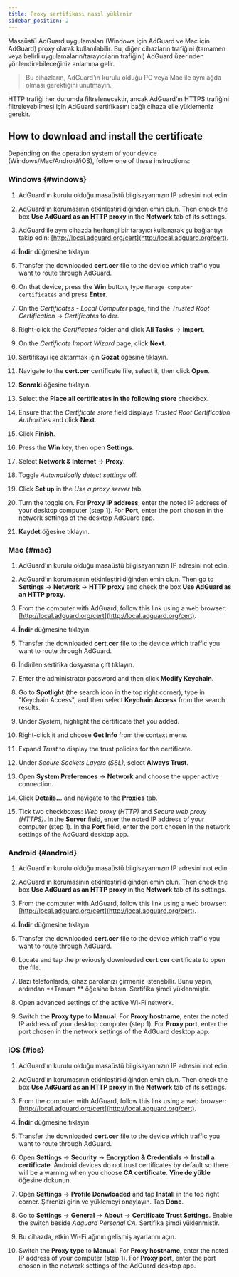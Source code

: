```yaml
---
title: Proxy sertifikası nasıl yüklenir
sidebar_position: 2
---
```


Masaüstü AdGuard uygulamaları (Windows için AdGuard ve Mac için AdGuard) proxy olarak kullanılabilir. Bu, diğer cihazların trafiğini (tamamen veya belirli uygulamaların/tarayıcıların trafiğini) AdGuard üzerinden yönlendirebileceğiniz anlamına gelir.

> Bu cihazların, AdGuard'ın kurulu olduğu PC veya Mac ile aynı ağda olması gerektiğini unutmayın.

HTTP trafiği her durumda filtrelenecektir, ancak AdGuard'ın HTTPS trafiğini filtreleyebilmesi için AdGuard sertifikasını bağlı cihaza elle yüklemeniz gerekir.

## How to download and install the certificate

Depending on the operation system of your device (Windows/Mac/Android/iOS), follow one of these instructions:

### Windows {#windows}

1. AdGuard'ın kurulu olduğu masaüstü bilgisayarınızın IP adresini not edin.

2. AdGuard'ın korumasının etkinleştirildiğinden emin olun. Then check the box **Use AdGuard as an HTTP proxy** in the **Network** tab of its settings.

3. AdGuard ile aynı cihazda herhangi bir tarayıcı kullanarak şu bağlantıyı takip edin: [http://local.adguard.org/cert](http://local.adguard.org/cert).

4. **İndir** düğmesine tıklayın.

5. Transfer the downloaded **cert.cer** file to the device which traffic you want to route through AdGuard.

6. On that device, press the **Win** button, type `Manage computer certificates` and press **Enter**.

7. On the *Certificates - Local Computer* page, find the *Trusted Root Certification* → *Certificates* folder.

8. Right-click the *Certificates* folder and click **All Tasks** → **Import**.

9. On the *Certificate Import Wizard* page, click **Next**.

10. Sertifikayı içe aktarmak için **Gözat** öğesine tıklayın.

11. Navigate to the **cert.cer** certificate file, select it, then click **Open**.

12. **Sonraki** öğesine tıklayın.

13. Select the **Place all certificates in the following store** checkbox.

14. Ensure that the *Certificate store* field displays *Trusted Root Certification Authorities* and click **Next**.

15. Click **Finish**.

16. Press the **Win** key, then open **Settings**.

17. Select **Network & Internet** → **Proxy**.

18. Toggle *Automatically detect settings* off.

19. Click **Set up** in the *Use a proxy server* tab.

20. Turn the toggle on. For **Proxy IP address**, enter the noted IP address of your desktop computer (step 1). For **Port**, enter the port chosen in the network settings of the desktop AdGuard app.

21. **Kaydet** öğesine tıklayın.

### Mac {#mac}

1. AdGuard'ın kurulu olduğu masaüstü bilgisayarınızın IP adresini not edin.

2. AdGuard'ın korumasının etkinleştirildiğinden emin olun. Then go to **Settings** → **Network** → **HTTP proxy** and check the box **Use AdGuard as an HTTP proxy**.

3. From the computer with AdGuard, follow this link using a web browser: [http://local.adguard.org/cert](http://local.adguard.org/cert).

4. **İndir** düğmesine tıklayın.

5. Transfer the downloaded **cert.cer** file to the device which traffic you want to route through AdGuard.

6. İndirilen sertifika dosyasına çift tıklayın.

7. Enter the administrator password and then click **Modify Keychain**.

8. Go to **Spotlight** (the search icon in the top right corner), type in "Keychain Access", and then select **Keychain Access** from the search results.

9. Under *System*, highlight the certificate that you added.

10. Right-click it and choose **Get Info** from the context menu.

11. Expand *Trust* to display the trust policies for the certificate.

12. Under *Secure Sockets Layers (SSL)*, select **Always Trust**.

13. Open **System Preferences** → **Network** and choose the upper active connection.

14. Click **Details...** and navigate to the **Proxies** tab.

15. Tick two checkboxes: *Web proxy (HTTP)* and *Secure web proxy (HTTPS)*. In the **Server** field, enter the noted IP address of your computer (step 1). In the **Port** field, enter the port chosen in the network settings of the AdGuard desktop app.

### Android {#android}

1. AdGuard'ın kurulu olduğu masaüstü bilgisayarınızın IP adresini not edin.

2. AdGuard'ın korumasının etkinleştirildiğinden emin olun. Then check the box **Use AdGuard as an HTTP proxy** in the **Network** tab of its settings.

3. From the computer with AdGuard, follow this link using a web browser: [http://local.adguard.org/cert](http://local.adguard.org/cert).

4. **İndir** düğmesine tıklayın.

5. Transfer the downloaded **cert.cer** file to the device which traffic you want to route through AdGuard.

6. Locate and tap the previously downloaded **cert.cer** certificate to open the file.

7. Bazı telefonlarda, cihaz parolanızı girmeniz istenebilir. Bunu yapın, ardından **Tamam ** öğesine basın. Sertifika şimdi yüklenmiştir.

8. Open advanced settings of the active Wi-Fi network.

9. Switch the **Proxy type** to **Manual**. For **Proxy hostname**, enter the noted IP address of your desktop computer (step 1). For **Proxy port**, enter the port chosen in the network settings of the AdGuard desktop app.

### iOS {#ios}

1. AdGuard'ın kurulu olduğu masaüstü bilgisayarınızın IP adresini not edin.

2. AdGuard'ın korumasının etkinleştirildiğinden emin olun. Then check the box **Use AdGuard as an HTTP proxy** in the **Network** tab of its settings.

3. From the computer with AdGuard, follow this link using a web browser: [http://local.adguard.org/cert](http://local.adguard.org/cert).

4. **İndir** düğmesine tıklayın.

5. Transfer the downloaded **cert.cer** file to the device which traffic you want to route through AdGuard.

6. Open **Settings** → **Security** → **Encryption & Credentials** → **Install a certificate**. Android devices do not trust certificates by default so there will be a warning when you choose **CA certificate**. **Yine de yükle** öğesine dokunun.

7. Open **Settings** → **Profile Donwloaded** and tap **Install** in the top right corner. Şifrenizi girin ve yüklemeyi onaylayın. Tap **Done**.

8. Go to **Settings** → **General** → **About** → **Certificate Trust Settings**. Enable the switch beside *Adguard Personal CA*. Sertifika şimdi yüklenmiştir.

9. Bu cihazda, etkin Wi-Fi ağının gelişmiş ayarlarını açın.

10. Switch the **Proxy type** to **Manual**. For **Proxy hostname**, enter the noted IP address of your computer (step 1). For **Proxy port**, enter the port chosen in the network settings of the AdGuard desktop app.

